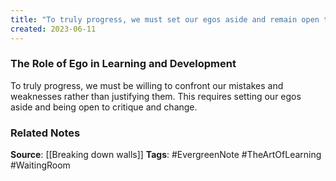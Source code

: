 ```yaml
---
title: "To truly progress, we must set our egos aside and remain open to critique and change"
created: 2023-06-11
---
```


### The Role of Ego in Learning and Development
To truly progress, we must be willing to confront our mistakes and weaknesses rather than justifying them. This requires setting our egos aside and being open to critique and change.

### Related Notes
**Source**: [[Breaking down walls]]
**Tags**: #EvergreenNote #TheArtOfLearning #WaitingRoom 
